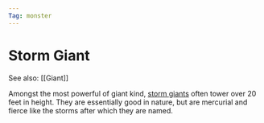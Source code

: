 ```yaml
---
Tag: monster
---
```

# Storm Giant
See also: [[Giant]]

Amongst the most powerful of giant kind, [storm giants](https://pathfinderwiki.com/wiki/Storm_giant) often tower over 20 feet in height. They are essentially good in nature, but are mercurial and fierce like the storms after which they are named.